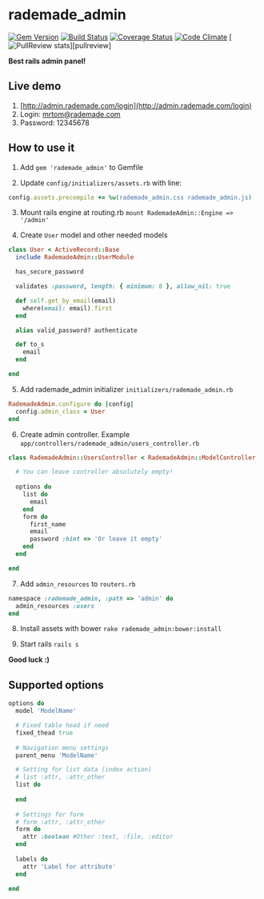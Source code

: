 rademade_admin
========

[![Gem Version](http://img.shields.io/gem/v/rademade_admin.svg)][gem]
[![Build Status](https://travis-ci.org/Rademade/rademade_admin.svg?branch=master)][travis-ci]
[![Coverage Status](https://coveralls.io/repos/Rademade/rademade_admin/badge.png)][coveralls]
[![Code Climate](http://img.shields.io/codeclimate/github/Rademade/rademade_admin.svg)][codeclimate]
[![PullReview stats](https://www.pullreview.com/github/Rademade/rademade_admin/badges/master.svg?)][pullreview]


[gem]: https://rubygems.org/gems/rademade_admin
[travis-ci]: https://travis-ci.org/Rademade/rademade_admin
[coveralls]: https://coveralls.io/r/Rademade/rademade_admin
[codeclimate]: https://codeclimate.com/github/Rademade/rademade_admin
[pullreview]: https://www.pullreview.com/github/Rademade/rademade_admin/reviews/master

**Best rails admin panel!**

Live demo
--------------
1. [http://admin.rademade.com/login](http://admin.rademade.com/login)
2. Login: mrtom@rademade.com
3. Password: 12345678

How to use it
--------------

1) Add `gem 'rademade_admin'` to Gemfile

2) Update `config/initializers/assets.rb` with line:
```ruby
config.assets.precompile += %w(rademade_admin.css rademade_admin.js)
```

3) Mount rails engine at routing.rb `mount RademadeAdmin::Engine => '/admin'`

4) Create `User` model and other needed models
```ruby
class User < ActiveRecord::Base
  include RademadeAdmin::UserModule

  has_secure_password

  validates :password, length: { minimum: 8 }, allow_nil: true

  def self.get_by_email(email)
    where(email: email).first
  end

  alias valid_password? authenticate

  def to_s
    email
  end

end
```


5) Add rademade_admin initializer `initializers/rademade_admin.rb`
```ruby
RademadeAdmin.configure do |config|
  config.admin_class = User
end

```

6) Create admin controller. Example `app/controllers/rademade_admin/users_controller.rb`
```ruby
class RademadeAdmin::UsersController < RademadeAdmin::ModelController

  # You can leave controller absolutely empty!
  
  options do
    list do
      email
    end
    form do
      first_name
      email
      password :hint => 'Or leave it empty'
    end
  end

end
```

7) Add `admin_resources` to `routers.rb`
```ruby
namespace :rademade_admin, :path => 'admin' do
  admin_resources :users
end
```

8) Install assets with bower `rake rademade_admin:bower:install`

9) Start rails `rails s`

**Good luck :)**


Supported options
--------------
```ruby
options do
  model 'ModelName'

  # Fixed table head if need
  fixed_thead true
  
  # Navigation menu settings
  parent_menu 'ModelName'

  # Setting for list data (index action)
  # list :attr, :attr_other
  list do
    
  end
  
  # Settings for form
  # form :attr, :attr_other
  form do
    attr :boolean #Other :text, :file, :editor
  end
  
  labels do
    attr 'Label for attribute'
  end
  
end
```
